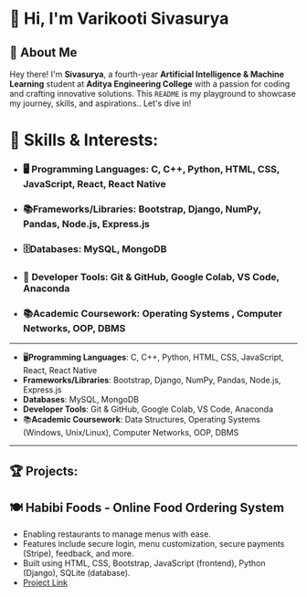 # 👋 Hi, I'm Varikooti Sivasurya

## 📌 About Me

Hey there! I'm **Sivasurya**, a fourth-year **Artificial Intelligence & Machine Learning** student at **Aditya Engineering College** with a passion for coding and crafting innovative solutions. This `README` is my playground to showcase my journey, skills, and aspirations.. Let's dive in! 

# 🚀 Skills & Interests:

- ### 🖥️ **Programming Languages**: C, C++, Python, HTML, CSS, JavaScript, React, React Native  
- ### 📚**Frameworks/Libraries**:  Bootstrap, Django, NumPy, Pandas, Node.js, Express.js  
- ### 🗄️**Databases**: MySQL, MongoDB  
- ### 🧰 **Developer Tools**: Git & GitHub, Google Colab, VS Code, Anaconda  
- ### 📚**Academic Coursework**:  Operating Systems , Computer Networks, OOP, DBMS  
---



- 🖥️**Programming Languages**: C, C++, Python, HTML, CSS, JavaScript, React, React Native  
- **Frameworks/Libraries**: Bootstrap, Django, NumPy, Pandas, Node.js, Express.js  
- **Databases**: MySQL, MongoDB  
- **Developer Tools**: Git & GitHub, Google Colab, VS Code, Anaconda  
- 📚**Academic Coursework**: Data Structures, Operating Systems (Windows, Unix/Linux), Computer Networks, OOP, DBMS  

---

## 🏆 Projects:

## 🍽️ Habibi Foods - Online Food Ordering System
- Enabling restaurants to manage menus with ease.
- Features include secure login, menu customization, secure payments (Stripe), feedback, and more.
- Built using HTML, CSS, Bootstrap, JavaScript (frontend), Python (Django), SQLite (database).
- [Project Link](https://github.com/varikootisivasurya/Online-Food-ordering)
